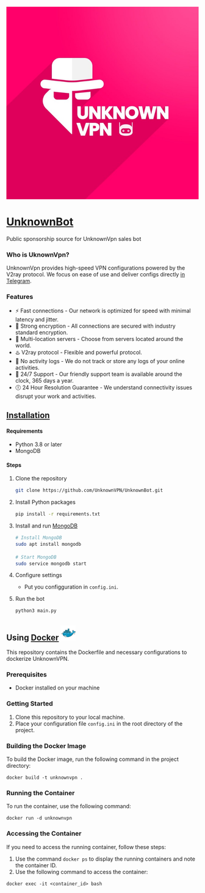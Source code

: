 <p align="center">
<img src="images/bot.jpg" class="center">
</p>

# [UnknownBot](https://t.me/Unknownvpnbot)
Public sponsorship source for UnknownVpn sales bot

### Who is UknownVpn?

UnknownVpn provides high-speed VPN configurations powered by the V2ray protocol. We focus on ease of use and deliver configs directly [in Telegram](https://t.me/Unknownvpnbot).

### Features
- ⚡️ Fast connections - Our network is optimized for speed with minimal latency and jitter.
- 🔐 Strong encryption - All connections are secured with industry standard encryption.
- 🏁 Multi-location servers - Choose from servers located around the world.
- ♨️ V2ray protocol - Flexible and powerful protocol.
- 🤖 No activity logs - We do not track or store any logs of your online activities.
- 💭 24/7 Support - Our friendly support team is available around the clock, 365 days a year.
- 🕕 24 Hour Resolution Guarantee - We understand connectivity issues disrupt your work and activities.

## [Installation](https://t.me/Unknownvpnbot)

#### Requirements

- Python 3.8 or later
- MongoDB

#### Steps

1. Clone the repository
   ```bash
   git clone https://github.com/UnknownVPN/UnknownBot.git
   ```
2. Install Python packages
   ```bash
   pip install -r requirements.txt
   ```
3. Install and run [MongoDB](https://www.mongodb.com/docs/manual/tutorial/install-mongodb-on-ubuntu/)

   ```bash
   # Install MongoDB
   sudo apt install mongodb

   # Start MongoDB
   sudo service mongodb start
   ```
4. Configure settings
   - Put you configguration in `config.ini`.

5. Run the bot
   ```bash
   python3 main.py
   ```

## Using [Docker](https://www.docker.com/) <img src="https://github.com/devicons/devicon/blob/master/icons/docker/docker-original.svg" alt="docker" width="40" height="40"/>

This repository contains the Dockerfile and necessary configurations to dockerize UnknownVPN.

### Prerequisites
- Docker installed on your machine

### Getting Started
1. Clone this repository to your local machine.
2. Place your configuration file `config.ini` in the root directory of the project.

### Building the Docker Image
To build the Docker image, run the following command in the project directory:
```
docker build -t unknownvpn .
```

### Running the Container
To run the container, use the following command:
```
docker run -d unknownvpn
```

### Accessing the Container
If you need to access the running container, follow these steps:
1. Use the command `docker ps` to display the running containers and note the container ID.
2. Use the following command to access the container:
```
docker exec -it <container_id> bash
```